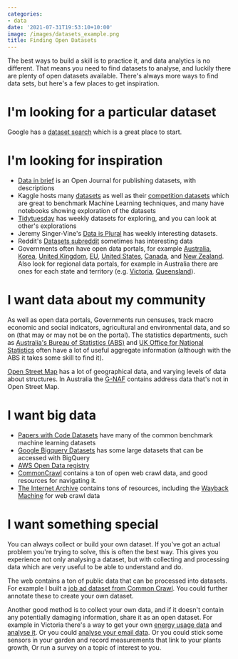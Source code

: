```yaml
---
categories:
- data
date: '2021-07-31T19:53:10+10:00'
image: /images/datasets_example.png
title: Finding Open Datasets
---
```


The best ways to build a skill is to practice it, and data analytics is no different.
That means you need to find datasets to analyse, and luckily there are plenty of open datasets available.
There's always more ways to find data sets, but here's a few places to get inspiration.

# I'm looking for a particular dataset

Google has a [dataset search](https://datasetsearch.research.google.com/) which is a great place to start.

# I'm looking for inspiration

* [Data in brief](https://www.sciencedirect.com/journal/data-in-brief) is an Open Journal for publishing datasets, with descriptions
* Kaggle hosts many [datasets](https://www.kaggle.com/datasets) as well as their [competition datasets](https://www.kaggle.com/competitions) which are great to benchmark Machine Learning techniques, and many have notebooks showing exploration of the datasets
* [Tidytuesday](https://github.com/rfordatascience/tidytuesday) has weekly datasets for exploring, and you can look at other's explorations
* Jeremy Singer-Vine's [Data is Plural](https://www.data-is-plural.com/) has weekly interesting datasets.
* Reddit's [Datasets subreddit](https://old.reddit.com/r/datasets/) sometimes has interesting data
* Governments often have open data portals, for example [Australia](https://data.gov.au/), [Korea](https://www.data.go.kr/en/index.do), [United Kingdom](https://data.gov.uk/), [EU](https://data.europa.eu/en), [United States](https://www.data.gov/), [Canada](https://open.canada.ca/en/open-data), and [New Zealand](https://data.govt.nz/). Also look for regional data portals, for example in Australia there are ones for each state and territory (e.g. [Victoria](https://www.data.vic.gov.au/), [Queensland](https://www.data.qld.gov.au/)).

# I want data about my community

As well as open data portals, Governments run censuses, track macro economic and social indicators, agricultural and environmental data, and so on (that may or may not be on the portal).
The statistics departments, such as [Australia's Bureau of Statistics (ABS)](https://www.abs.gov.au/) and [UK Office for National Statistics](https://www.ons.gov.uk/) often have a lot of useful aggregate information (although with the ABS it takes some skill to find it).

[Open Street Map](https://en.wikipedia.org/wiki/OpenStreetMap) has a lot of geographical data, and varying levels of data about structures.
In Australia the [G-NAF](/g-naf) contains address data that's not in Open Street Map.


# I want big data

* [Papers with Code Datasets](https://paperswithcode.com/datasets) have many of the common benchmark machine learning datasets
* [Google Bigquery Datasets](https://console.cloud.google.com/marketplace/) has some large datasets that can be accessed with BigQuery
* [AWS Open Data registry](https://registry.opendata.aws/)
* [CommonCrawl](https://commoncrawl.org/) contains a ton of open web crawl data, and good resources for navigating it.
* [The Internet Archive](https://archive.org/) contains tons of resources, including the [Wayback Machine](https://archive.org/web/) for web crawl data

# I want something special

You can always collect or build your own dataset.
If you've got an actual problem you're trying to solve, this is often the best way.
This gives you experience not only analysing a dataset, but with collecting and processing data which are very useful to be able to understand and do.

The web contains a ton of public data that can be processed into datasets.
For example I built a [job ad dataset from Common Crawl](/common-crawl-job-ads).
You could further annotate these to create your own dataset.

Another good method is to collect your own data, and if it doesn't contain any potentially damaging information, share it as an open dataset.
For example in Victoria there's a way to get your own [energy usage data](https://www.victorianenergysaver.vic.gov.au/energy-advice-for-business/accessing-and-understanding-energy-data) and [analyse it](http://dicook.org/2018/04/22/content/post/2018-04-22-smart-meter/).
Or you could [analyse your email data](https://blog.wolfram.com/2012/04/05/analyzing-your-email-with-mathematica/).
Or you could stick some sensors in your garden and record measurements that link to your plants growth,
Or run a survey on a topic of interest to you.